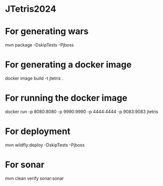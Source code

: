# JTetris2024

# For generating wars
mvn package -DskipTests -Pjboss

# For generating a docker image
docker image build -t jtetris .

# For running the docker image
docker run -p 8080:8080 -p 9990:9990 -p 4444:4444 -p 9083:9083 jtetris

# For deployment
mvn wildfly:deploy -DskipTests -Pjboss

# For sonar
mvn clean verify sonar:sonar

